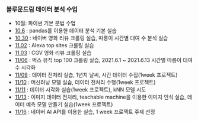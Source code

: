 ### 블루문드림 데이터 분석 수업  
 
- 10월: 파이썬 기본 문법 수업
- [10.6](https://github.com/jini11/Data_Analysis/tree/main/10.6) : pandas를 이용한 데이터 분석 기본 실습  
- [10.30](https://github.com/jini11/Data_Analysis/tree/main/10.30) : 네이버 영화 리뷰 크롤링 실습, 따릉이 시간별 대여 수 분석 실습
- [11.02](https://github.com/jini11/Data_Analysis/tree/main/11.02) : Alexa top sites 크롤링 실습
- [11.03](https://github.com/jini11/Data_Analysis/tree/main/11.03) : CGV 영화 리뷰 크롤링 실습
- [11/06](https://github.com/jini11/Data_Analysis/tree/main/11.06) : 벅스 뮤직 top 100 크롤링 실습, 2021.6.1 ~ 2021.6.13 시간별 따릉이 대여수 시각화  
- [11/09](https://github.com/jini11/Data_Analysis/tree/main/11.09) : 데이터 전처리 실습, 1년치 날씨, 시간 데이터 수집(1week 프로젝트) 
- [11/10](https://github.com/jini11/Data_Analysis/tree/main/11.10) : 머신러닝 모델 실습, 데이터 전처리 수행(1week 프로젝트)
- [11/11](https://github.com/jini11/Data_Analysis/tree/main/11.11) : 데이터 시각화 실습(1week 프로젝트), kNN 모델 시도
- [11/13](https://github.com/jini11/Data_Analysis/tree/main/11.11) : 이미지 데이터 전처리, teachable machine을 이용한 이미지 인식 실습, 데이터 예측 모델 만들기 실습(1week 프로젝트)  
- [11/16](https://github.com/jini11/Data_Analysis/tree/main/11.16) : 네이버 AI API를 이용한 실습, 1 week 프로젝트 주제 선정
 
